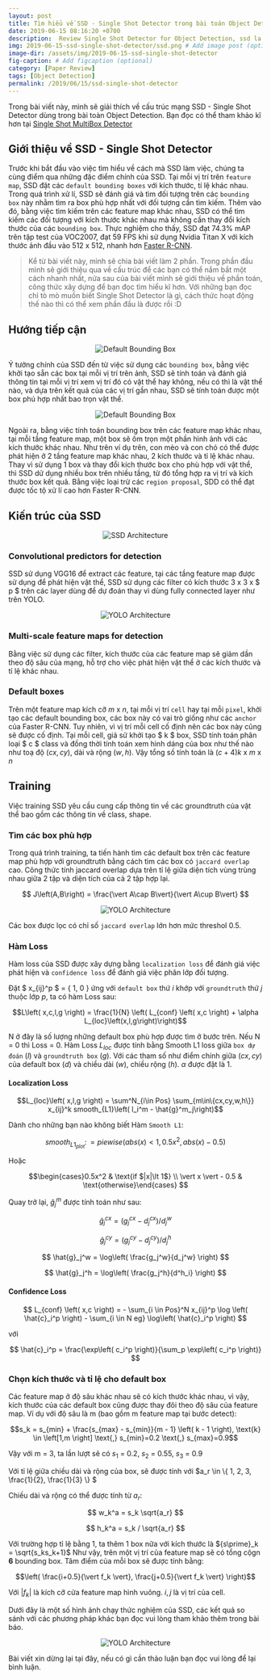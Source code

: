 ```yaml
---
layout: post
title: Tìm hiểu về SSD - Single Shot Detector trong bài toán Object Detection
date: 2019-06-15 08:16:20 +0700
description:  Review Single Shot Detector for Object Detection, ssd la gi, single shot detector la gi, ssd, single shot detector
img: 2019-06-15-ssd-single-shot-detector/ssd.png # Add image post (optional)
image-dir: /assets/img/2019-06-15-ssd-single-shot-detector
fig-caption: # Add figcaption (optional)
category: [Paper Review]
tags: [Object Detection]
permalink: /2019/06/15/ssd-single-shot-detector
---
```

Trong bài viết này, mình sẽ giải thích về cấu trúc mạng SSD - Single Shot Detector dùng trong bài toàn Object Detection. Bạn đọc có thể tham khảo kĩ hơn tại [Single Shot MultiBox Detector](https://arxiv.org/pdf/1512.02325.pdf)

## Giới thiệu về SSD - Single Shot Detector

Trước khi bắt đầu vào việc tìm hiểu về cách mà SSD làm việc, chúng ta cùng điểm qua những đặc điểm chính của SSD. Tại mỗi vị trí trên `feature map`, SSD đặt các `default bounding boxes` với kích thước, tí lệ khác nhau. Trong quá trình xử lí, SSD sẽ đánh giá và tìm đối tượng trên các `bounding box` này nhằm tìm ra box phù hợp nhất với đối tượng cần tìm kiếm. Thêm vào đó, bằng việc tìm kiếm trên các feature map khác nhau, SSD có thể tìm kiếm các đối tượng với kích thước khác nhau mà không cần thay đổi kích thước của các `bounding box`. Thực nghiệm cho thấy, SSD đạt 74.3% mAP trên tập test của VOC2007, đạt 59 FPS khi sử dụng Nvidia Titan X với kích thước ảnh đầu vào 512 x 512, nhanh hơn [Faster R-CNN](https://arxiv.org/pdf/1506.01497.pdf).

>Kể từ bài viết này, mình sẽ chia bài viết làm 2 phần. Trong phần đầu mình sẽ giới thiệu qua về cấu trúc để các bạn có thể nắm bắt một cách nhanh nhất, nửa sau của bài viết mình sẽ giới thiệu về phần toán, công thức xây dựng để bạn đọc tìm hiểu kĩ hơn. Với những bạn đọc chỉ tò mò muốn biết Single Shot Detector là gì, cách thức hoạt động thế nào thì có thể xem phần đầu là được rồi :D 

## Hướng tiếp cận

<p align="center"><img alt="Default Bounding Box" src="{{page.image-dir}}/pic1.png"/></p>

Ý tưởng chính của SSD đến từ việc sử dụng các `bounding box`, bằng việc khởi tạo sẵn các box tại mỗi vị trí trên ảnh, SSD sẽ tính toán và đánh giá thông tin tại mỗi vị trí xem vị trí đó có vật thể hay không, nếu có thì là vật thể nào, và dựa trên kết quả của các vị trí gần nhau, SSD sẽ tính toán được một box phú hợp nhất bao trọn vật thể.

<p align="center"><img alt="Default Bounding Box" src="{{page.image-dir}}/pic2.png"/></p>

Ngoài ra, bằng việc tính toán bounding box trên các feature map khác nhau, tại mỗi tầng feature map, một box sẽ ôm trọn một phần hình ảnh với các kích thước khác nhau. Như trên ví dụ trên, con mèo và con chó có thể được phát hiện ở 2 tầng feature map khác nhau, 2 kích thước và tỉ lệ khác nhau. Thay vì sử dụng 1 box và thay đổi kích thước box cho phù hợp với vật thể, thì SSD dử dụng nhiều box trên nhiều tầng, từ đó tổng hợp ra vị trí và kích thước box kết quả. Bằng việc loại trừ các `region proposal`, SDD có thể đạt được tốc tộ xử lí cao hơn Faster R-CNN.

## Kiến trúc của SSD

<p align="center"><img alt="SSD Architecture" src="{{page.image-dir}}/pic3.png"/></p>

### Convolutional predictors for detection

SSD sử dụng VGG16 để extract các feature, tại các tầng feature map được sử dụng để phát hiện vật thể, SSD sử dụng các filter có kích thước 3 x 3 x $ p $ trên các layer dùng để dự đoán thay vì dùng fully connected layer như trên YOLO.

<p align="center"><img alt="YOLO Architecture" src="{{page.image-dir}}/pic4.png"/></p>

### Multi-scale feature maps for detection 

Bằng việc sử dụng các filter, kích thước của các feature map sẽ giảm dần theo độ sâu của mạng, hỗ trợ cho việc phát hiện vật thể ở các kích thước và tỉ lệ khác nhau.

### Default boxes

Trên một feature map kích cỡ $m$ x $n$, tại mỗi vị trí `cell` hay tại mỗi `pixel`, khởi tạo các default bounding box, các box này có vai trò giống như các `anchor` của Faster R-CNN. Tuy nhiên, vì vị trí mỗi cell cố định nên các box này cũng sẽ được cố định. Tại mỗi cell, giả sử khởi tạo $ k $ box, SSD tính toán phân loại $ c $ class và đồng thời tính toán xem hình dáng của box như thế nào như toạ độ $\left( cx,cy\right)$, dài và rộng $\left(w,h\right)$. Vậy tổng số tính toán là $\left( c + 4 \right)k$ x $m$ x $n$

## Training 

Việc training SSD yêu cầu cung cấp thông tin về các groundtruth của vật thể bao gồm các thông tin về class, shape.

### Tìm các box phù hợp 

Trong quá trình training, ta tiến hành tìm các default box trên các feature map phù hợp với groundtruth bằng cách tìm các box có `jaccard overlap` cao. Công thức tính jaccard overlap dựa trên tỉ lệ giữa diện tích vùng trùng nhau giữa 2 tập và diện tích của cả 2 tập hợp lại.

$$ J\left(A,B\right) = \frac{\vert A\cap B\vert}{\vert A\cup B\vert} $$

<p align="center"><img alt="YOLO Architecture" src="{{page.image-dir}}/pic5.png"/></p>

Các box được lọc có chỉ số `jaccard overlap` lớn hơn mức threshol 0.5.

### Hàm Loss 

Hàm loss của SSD được xây dựng bằng `localization loss` để đánh giá việc phát hiện và `confidence loss` để đánh giá việc phân lớp đối tượng.

Đặt $ x_{ij}^p $ = { 1, 0 } ứng với `default box` thứ $i$ khớp với `groundtruth` thứ $j$ thuộc lớp $p$, ta có hàm Loss sau:

$$L\left( x,c,l,g \right) = \frac{1}{N} \left( L_{conf} \left( x,c \right) + \alpha L_{loc}\left(x,l,g\right)\right)$$

N ở đây là số lượng những default box phù hợp được tìm ở bước trên. Nếu N = 0 thì Loss = 0.
Hàm Loss $L_{loc}$ được tính bằng Smooth L1 loss giữa `box dự đoán` ($l$) và `groundtruth box` ($g$). Với các tham số như điểm chính giữa $\left(cx,cy\right)$ của default box ($d$) và chiều dài ($w$), chiều rộng ($h$). $\alpha$ được đặt là 1.

#### Localization Loss 

$$L_{loc}\left( x,l,g \right) = \sum^N_{i\in Pos} \sum_{m\in\{cx,cy,w,h\}} x_{ij}^k smooth_{L1}\left( l_i^m - \hat{g}^m_j\right)$$

Dành cho những bạn nào không biết Hàm `Smooth L1`:

$$smooth_{L1_{plot}} \colon= piewise\left( abs\left( x \right) \lt 1, 0.5x^2, abs\left( x \right) - 0.5\right)$$

Hoặc

$$\begin{cases}0.5x^2 & \text{if $|x|\lt 1$} \\ \vert x \vert - 0.5 & \text{otherwise}\end{cases} $$

Quay trở lại, $\hat{g}^m_j$ được tính toán như sau:

$$\hat{g}_j^{cx} = \left( g_j^{cx} - d_j^{cx} \right)/ d_j^w $$

$$ \hat{g}_j^{cy} = \left( g_j^{cy} - d_j^{cy} \right) / d_j^h $$

$$ \hat{g}_j^w = \log\left( \frac{g_j^w}{d_j^w} \right) $$

$$ \hat{g}_j^h = \log\left( \frac{g_j^h}{d^h_i} \right) $$

#### Confidence Loss

$$ L_{conf} \left( x,c \right) = - \sum_{i \in Pos}^N x_{ij}^p \log \left( \hat{c}_i^p \right) - \sum_{i \in N eg} \log\left( \hat{c}_i^p \right) $$

với  

$$ \hat{c}_i^p = \frac{\exp\left( c_i^p \right)}{\sum_p \exp\left( c_i^p \right)} $$

### Chọn kích thước và tỉ lệ cho default box

Các feature map ở độ sâu khác nhau sẽ có kích thước khác nhau, vì vậy, kích thước của các default box cũng được thay đôi theo độ sâu của feature map. Ví dụ với độ sâu là m (bao gồm m feature map tại bước detect):

$$s_k = s_{min} + \frac{s_{max} - s_{min}}{m - 1} \left( k - 1 \right), \text{k} \in \left[1,m \right] \text{,} s_{min}=0.2 \text{,} s_{max}=0.9$$

Vậy với m = 3, ta lần lượt sẽ có $s_1$ = 0.2, $s_2$ = 0.55, $s_3$ = 0.9

Với tỉ lệ giữa chiều dài và rộng của box, sẽ được tính với $a_r \in \\{ 1, 2, 3, \frac{1}{2}, \frac{1}{3} \\} $

Chiều dài và rộng có thể được tính từ $a_r$:

$$ w_k^a = s_k \sqrt{a_r} $$

$$ h_k^a = s_k / \sqrt{a_r} $$

Với trường hợp tỉ lệ bằng 1, ta thêm 1 box nữa với kích thước là ${s\prime}_k = \sqrt{s_ks_k+1}$
Như vậy, trên một vị trí của feature map sẽ có tổng cộgn **6** bounding box.
Tâm điểm của mỗi box sẽ được tính bằng:

 $$\left( \frac{i+0.5}{\vert f_k \vert}, \frac{j+0.5}{\vert f_k \vert} \right)$$

 Với $\vert f_k \vert$ là kích cỡ cửa feature map hình vuông. $i , j$ là vị trí của cell.

 Dưới đây là một số hình ảnh chạy thức nghiệm của SSD, các kết quả so sánh với các phương pháp khác bạn đọc vui lòng tham khảo thêm trong bài báo.

<p align="center"><img alt="YOLO Architecture" src="{{page.image-dir}}/pic6.png"/></p>

Bài viết xin dừng lại tại đây, nếu có gì cần thảo luận bạn đọc vui lòng để lại bình luận.
